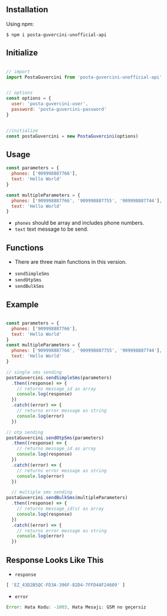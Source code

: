 
## Installation

Using npm:

```shell
$ npm i posta-guvercini-unofficial-api
```


## Initialize
``` js

// import
import PostaGuvercini from 'posta-guvercini-unofficial-api'


// options
const options = {
  user: 'posta-guvercini-user',
  password: 'posta-guvercini-password'
}


//initialize
const postaGuvercini = new PostaGuvercini(options)

```


## Usage

``` js
const parameters = {
  phones: ['909998887766'],
  text: 'Hello World'
}

const multipleParameters = {
  phones: ['909998887766', '909998887755', '909998887744'],
  text: 'Hello World'
}
```
* `phones` should be array and includes phone numbers.
* `text` text message to be send.


## Functions
- There are three main functions in this version.

* `sendSimpleSms`
* `sendOtpSms`
* `sendBulkSms`

## Example

``` js

const parameters = {
  phones: ['909998887766'],
  text: 'Hello World'
}
const multipleParameters = {
  phones: ['909998887766', '909998887755', '909998887744'],
  text: 'Hello World'
}

// single sms sending
postaGuvercini.sendSimpleSms(parameters)
  .then((response) => {
    // returns message_id as array
    console.log(response)
  })
  .catch((error) => {
    // returns error message as string
    console.log(error)
  })

// otp sending
postaGuvercini.sendOtpSms(parameters)
  .then((response) => {
    // returns message_id as array
    console.log(response)
  })
  .catch((error) => {
    // returns error message as string
    console.log(error)
  })

  // multiple sms sending
postaGuvercini.sendBulkSms(multipleParameters)
  .then((response) => {
    // returns message_id(s) as array
    console.log(response)
  })
  .catch((error) => {
    // returns error message as string
    console.log(error)
  })

```


## Response Looks Like This

* `response`
```js
[ 'EZ_43D2B5QC-FD3A-396F-82D4-7FFD44F24609' ]
```

* `error`
```js
Error: Hata Kodu: -1003, Hata Mesajı: GSM no geçersiz
```